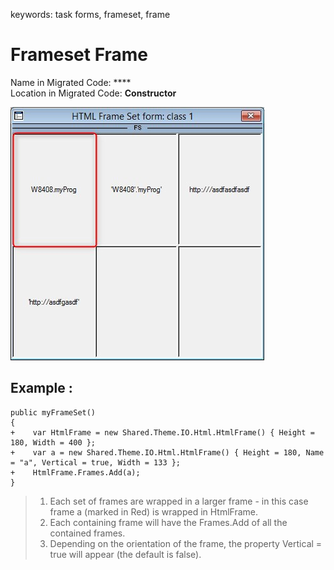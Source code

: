﻿keywords: task forms, frameset, frame

# Frameset Frame

Name in Migrated Code: ****  
Location in Migrated Code: **Constructor**  

![2018 01 02 16H18 03](2018-01-02_16h18_03.jpg)

## Example :
```csdiff
public myFrameSet()
{
+    var HtmlFrame = new Shared.Theme.IO.Html.HtmlFrame() { Height = 180, Width = 400 };
+    var a = new Shared.Theme.IO.Html.HtmlFrame() { Height = 180, Name = "a", Vertical = true, Width = 133 };
+    HtmlFrame.Frames.Add(a);
}
```

> 1. Each set of frames are wrapped in a larger frame - in this case frame a (marked in Red) is wrapped in HtmlFrame.  
> 2. Each containing frame will have the Frames.Add of all the contained frames.
> 3. Depending on the orientation of the frame, the property Vertical = true will appear (the default is false).
